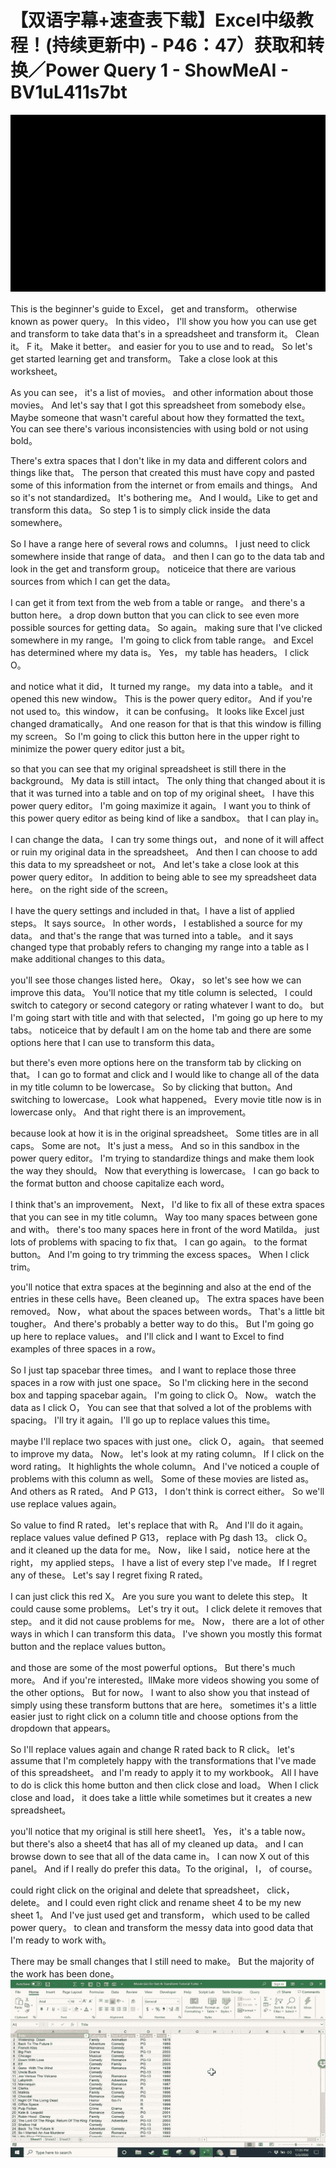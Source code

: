 # 【双语字幕+速查表下载】Excel中级教程！(持续更新中) - P46：47）获取和转换／Power Query 1 - ShowMeAI - BV1uL411s7bt

![](img/acec3a93d9b497450000e00a04171fff_0.png)

This is the beginner's guide to Excel， get and transform。 otherwise known as power query。 In this video， I'll show you how you can use get and transform to take data that's in a spreadsheet and transform it。 Clean it。 F it。 Make it better。 and easier for you to use and to read。 So let's get started learning get and transform。 Take a close look at this worksheet。

 As you can see， it's a list of movies。 and other information about those movies。 And let's say that I got this spreadsheet from somebody else。 Maybe someone that wasn't careful about how they formatted the text。 You can see there's various inconsistencies with using bold or not using bold。

 There's extra spaces that I don't like in my data and different colors and things like that。 The person that created this must have copy and pasted some of this information from the internet or from emails and things。 And so it's not standardized。 It's bothering me。 And I would。Like to get and transform this data。 So step 1 is to simply click inside the data somewhere。

 So I have a range here of several rows and columns。 I just need to click somewhere inside that range of data。 and then I can go to the data tab and look in the get and transform group。 noticeice that there are various sources from which I can get the data。

 I can get it from text from the web from a table or range。 and there's a button here。 a drop down button that you can click to see even more possible sources for getting data。 So again。 making sure that I've clicked somewhere in my range。 I'm going to click from table range。 and Excel has determined where my data is。 Yes， my table has headers。 I click O。

 and notice what it did， It turned my range。 my data into a table。 and it opened this new window。 This is the power query editor。 And if you're not used to。this window， it can be confusing。 It looks like Excel just changed dramatically。 And one reason for that is that this window is filling my screen。 So I'm going to click this button here in the upper right to minimize the power query editor just a bit。

 so that you can see that my original spreadsheet is still there in the background。 My data is still intact。 The only thing that changed about it is that it was turned into a table and on top of my original sheet。 I have this power query editor。 I'm going maximize it again。 I want you to think of this power query editor as being kind of like a sandbox。 that I can play in。

 I can change the data。 I can try some things out， and none of it will affect or ruin my original data in the spreadsheet。 And then I can choose to add this data to my spreadsheet or not。 And let's take a close look at this power query editor。 In addition to being able to see my spreadsheet data here。 on the right side of the screen。

 I have the query settings and included in that。I have a list of applied steps。 It says source。 In other words， I established a source for my data。 and that's the range that was turned into a table。 and it says changed type that probably refers to changing my range into a table as I make additional changes to this data。

 you'll see those changes listed here。 Okay， so let's see how we can improve this data。 You'll notice that my title column is selected。 I could switch to category or second category or rating whatever I want to do。 but I'm going start with title and with that selected， I'm going go up here to my tabs。 noticeice that by default I am on the home tab and there are some options here that I can use to transform this data。

 but there's even more options here on the transform tab by clicking on that。 I can go to format and click and I would like to change all of the data in my title column to be lowercase。 So by clicking that button。And switching to lowercase。 Look what happened。 Every movie title now is in lowercase only。 And that right there is an improvement。

 because look at how it is in the original spreadsheet。 Some titles are in all caps。 Some are not。 It's just a mess。 And so in this sandbox in the power query editor。 I'm trying to standardize things and make them look the way they should。 Now that everything is lowercase。 I can go back to the format button and choose capitalize each word。

 I think that's an improvement。 Next， I'd like to fix all of these extra spaces that you can see in my title column。 Way too many spaces between gone and with。 there's too many spaces here in front of the word Matilda。 just lots of problems with spacing to fix that。 I can go again。 to the format button。 And I'm going to try trimming the excess spaces。 When I click trim。

 you'll notice that extra spaces at the beginning and also at the end of the entries in these cells have。Been cleaned up。 The extra spaces have been removed。 Now， what about the spaces between words。 That's a little bit tougher。 And there's probably a better way to do this。 But I'm going go up here to replace values。 and I'll click and I want to Excel to find examples of three spaces in a row。

 So I just tap spacebar three times。 and I want to replace those three spaces in a row with just one space。 So I'm clicking here in the second box and tapping spacebar again。 I'm going to click O。 Now。 watch the data as I click O， You can see that that solved a lot of the problems with spacing。 I'll try it again。 I'll go up to replace values this time。

 maybe I'll replace two spaces with just one。 click O， again。 that seemed to improve my data。 Now。 let's look at my rating column。 If I click on the word rating。 It highlights the whole column。 And I've noticed a couple of problems with this column as well。 Some of these movies are listed as。And others as R rated。 And P G13， I don't think is correct either。 So we'll use replace values again。

 So value to find R rated。 let's replace that with R。 And I'll do it again。 replace values value defined P G13， replace with Pg dash 13。 click O。 and it cleaned up the data for me。 Now， like I said， notice here at the right， my applied steps。 I have a list of every step I've made。 If I regret any of these。 Let's say I regret fixing R rated。

 I can just click this red X。 Are you sure you want to delete this step。 It could cause some problems。 Let's try it out。 I click delete it removes that step。 and it did not cause problems for me。 Now， there are a lot of other ways in which I can transform this data。 I've shown you mostly this format button and the replace values button。

 and those are some of the most powerful options。 But there's much more。 And if you're interested。llMake more videos showing you some of the other options。 But for now。 I want to also show you that instead of simply using these transform buttons that are here。 sometimes it's a little easier just to right click on a column title and choose options from the dropdown that appears。

 So I'll replace values again and change R rated back to R click。 let's assume that I'm completely happy with the transformations that I've made of this spreadsheet。 and I'm ready to apply it to my workbook。 All I have to do is click this home button and then click close and load。 When I click close and load， it does take a little while sometimes but it creates a new spreadsheet。

 you'll notice that my original is still here sheet1。 Yes， it's a table now。 but there's also a sheet4 that has all of my cleaned up data。 and I can browse down to see that all of the data came in。 I can now X out of this panel。 And if I really do prefer this data。To the original， I， of course。

 could right click on the original and delete that spreadsheet， click， delete。 and I could even right click and rename sheet 4 to be my new sheet 1。 And I've just used get and transform， which used to be called power query。 to clean and transform the messy data into good data that I'm ready to work with。

 There may be small changes that I still need to make。 But the majority of the work has been done。![](img/acec3a93d9b497450000e00a04171fff_2.png)